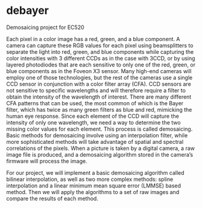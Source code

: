 # debayer
Demosaicing project for EC520

Each pixel in a color image has a red, green, and a blue component. A camera can capture these RGB values for each pixel using beamsplitters to separate the light into red, green, and blue components while capturing the color intensities with 3 different CCDs as in the case with 3CCD, or by using layered photodiodes that are each sensitive to only one of the red, green, or blue components as in the Foveon X3 sensor. Many high-end cameras will employ one of those technologies, but the rest of the cameras use a single CCD sensor in conjunction with a color filter array (CFA). CCD sensors are not sensitive to specific wavelengths and will therefore require a filter to obtain the intensity of the wavelength of interest. There are many different CFA patterns that can be used, the most common of which is the Bayer filter, which has twice as many green filters as blue and red, mimicking the human eye response. Since each element of the CCD will capture the intensity of only one wavelength, we need a way to determine the two missing color values for each element. This process is called demosaicing. Basic methods for demosaicing involve using an interpolation filter, while more sophisticated methods will take advantage of spatial and spectral correlations of the pixels. When a picture is taken by a digital camera, a raw image file is produced, and a demosaicing algorithm stored in the camera’s firmware will process the image.

For our project, we will implement a basic demosaicing algorithm called bilinear interpolation, as well as two more complex methods: spline interpolation and a linear minimum mean square error (LMMSE) based method. Then we will apply the algorithms to a set of raw images and compare the results of each method.
